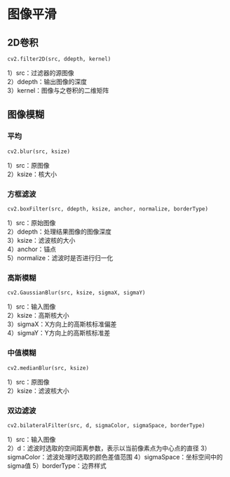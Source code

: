 # 图像平滑
## 2D卷积
```
cv2.filter2D(src, ddepth, kernel)
```
1）src：过滤器的源图像  
2）ddepth：输出图像的深度  
3）kernel：图像与之卷积的二维矩阵
## 图像模糊
### 平均
```
cv2.blur(src, ksize)
```
1）src：原图像  
2）ksize：核大小
### 方框滤波
```
cv2.boxFilter(src, ddepth, ksize, anchor, normalize, borderType)
```
1）src：原始图像  
2）ddepth：处理结果图像的图像深度  
3）ksize：滤波核的大小  
4）anchor：锚点  
5）normalize：滤波时是否进行归一化  
### 高斯模糊
```
cv2.GaussianBlur(src, ksize, sigmaX, sigmaY)
```
1）src：输入图像  
2）ksize：高斯核大小  
3）sigmaX：X方向上的高斯核标准偏差  
4）sigmaY：Y方向上的高斯核标准差
### 中值模糊
```
cv2.medianBlur(src, ksize)
```
1）src：原图像  
2）ksize：滤波核大小
### 双边滤波
```
cv2.bilateralFilter(src, d, sigmaColor, sigmaSpace, borderType)
```
1）src：输入图像  
2）d：滤波时选取的空间距离参数，表示以当前像素点为中心点的直径
3）sigmaColor：滤波处理时选取的颜色差值范围
4）sigmaSpace：坐标空间中的sigma值
5）borderType：边界样式